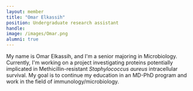 ```yaml
---
layout: member
title: "Omar Elkassih"
position: Undergraduate research assistant
handle: 
image: /images/Omar.png
alumni: true
---
```

My name is Omar Elkassih, and I'm a senior majoring in Microbiology. Currently, I'm working on a project investigating proteins potentially implicated in Methicillin-resistant <i>Staphylococcus aureus</i> intracellular survival. My goal is to continue my education in an MD-PhD program and work in the field of immunology/microbiology.



